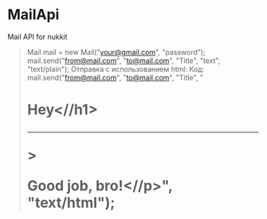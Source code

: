# MailApi
Mail API for nukkit

> Mail mail = new Mail("your@gmail.com", "password");
> mail.send("from@mail.com", "to@mail.com", "Title", "text", "text/plain");
> Отправка с использованием html:
> Код:
> mail.send("from@mail.com", "to@mail.com", "Title", "<h1>Hey<//h1><hr>><p>Good job, bro!<//p>", "text/html");
